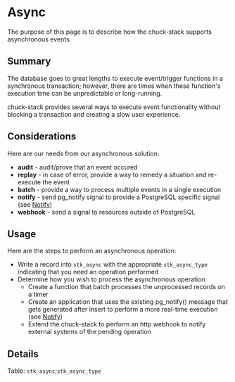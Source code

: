 # Async

The purpose of this page is to describe how the chuck-stack supports asynchronous events. 

## Summary

The database goes to great lengths to execute event/trigger functions in a synchronous transaction; however, there are times when these function's execution time can be unpredictable or long-running. 

chuck-stack provides several ways to execute event functionality without blocking a transaction and creating a slow user experience.

## Considerations

Here are our needs from our asynchronous solution:

- **audit** - audit/prove that an event occured
- **replay** - in case of error, provide a way to remedy a situation and re-execute the event
- **batch** - provide a way to process multiple events in a single execution
- **notify** - send pg_notify signal to provide a PostgreSQL specific signal (see [Notify](./notify.md))
- **webhook** - send a signal to resources outside of PostgreSQL

## Usage

Here are the steps to perform an asynchronous operation:

- Write a record into `stk_async` with the appropriate `stk_async_type` indicating that you need an operation performed
- Determine how you wish to process the asynchronous operation:
  - Create a function that batch processes the unprocessed records on a timer
  - Create an application that uses the existing pg_notify() message that gets generated after insert to perform a more real-time execution (see [Notify](./notify.md))
  - Extend the chuck-stack to perform an http webhook to notify external systems of the pending operation

## Details

Table: `stk_async`;`stk_async_type`
